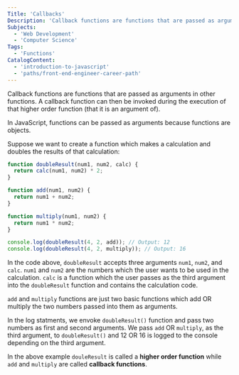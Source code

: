 ```yaml
---
Title: 'Callbacks'
Description: 'Callback functions are functions that are passed as arguments in other functions. A callback function can then be invoked during the execution of that higher order function (that it is an argument of). In JavaScript, functions can be passed as arguments because functions are objects. Suppose there are two functions, functionA() and functionB(): js function functionA(num1, num2) { return num1 + num2; }'
Subjects:
  - 'Web Development'
  - 'Computer Science'
Tags:
  - 'Functions'
CatalogContent:
  - 'introduction-to-javascript'
  - 'paths/front-end-engineer-career-path'
---
```


Callback functions are functions that are passed as arguments in other functions. A callback function can then be invoked during the execution of that higher order function (that it is an argument of).

In JavaScript, functions can be passed as arguments because functions are objects.

Suppose we want to create a function which makes a calculation and doubles the results of that calculation:

```js
function doubleResult(num1, num2, calc) {
  return calc(num1, num2) * 2;
}

function add(num1, num2) {
  return num1 + num2;
}

function multiply(num1, num2) {
  return num1 * num2;
}

console.log(doubleResult(4, 2, add)); // Output: 12
console.log(doubleResult(4, 2, multiply)); // Output: 16
```

In the code above, `doubleResult` accepts three arguments `num1`, `num2`, and `calc`. `num1` and `num2` are the numbers which the user wants to be used in the calculation. `calc` is a function which the user passes as the third argument into the `doubleResult` function and contains the calculation code.

`add` and `multiply` functions are just two basic functions which add OR multiply the two numbers passed into them as arguments.

In the log statments, we envoke `doubleResult()` function and pass two numbers as first and second arguments. We pass `add` OR `multiply`, as the third argument, to `doubleResult()` and 12 OR 16 is logged to the console depending on the third argument.

In the above example `douleResult` is called a **higher order function** while `add` and `multiply` are called **callback functions**.
